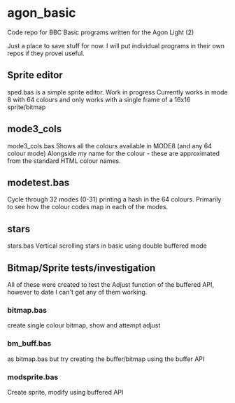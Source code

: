 # agon_basic
Code repo for BBC Basic programs written for the Agon Light (2)

Just a place to save stuff for now.
I will put individual programs in their own repos if they provei useful.

## Sprite editor
sped.bas is a simple sprite editor.
Work in progress
Currently works in mode 8 with 64 colours and only works with a single frame of a 16x16 sprite/bitmap

## mode3_cols
mode3_cols.bas 
Shows all the colours available in MODE8 (and any 64 colour mode)
Alongside my name for the colour - these are approximated from the standard HTML colour names.

## modetest.bas
Cycle through 32 modes (0-31) printing a hash in the 64 colours.
Primarily to see how the colour codes map in each of the modes.

## stars
stars.bas
Vertical scrolling stars in basic using double buffered mode

## Bitmap/Sprite tests/investigation
All of these were created to test the Adjust function of the buffered API, however to date I can't get any of them working.

### bitmap.bas 
create single colour bitmap, show and attempt adjust

### bm_buff.bas 
as bitmap.bas but try creating the buffer/bitmap using the buffer API

### modsprite.bas
Create sprite, modify using buffered API
